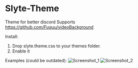 # Slyte-Theme
Theme for better discord
Supports https://github.com/Fuguu/videoBackground

Install:
1. Drop slyte.theme.css to your themes folder.
2. Enable it

Examples (could be outdated):
![Screenshot_1](https://user-images.githubusercontent.com/53704889/115374160-3db04400-a1d5-11eb-91a3-de517cd8f75d.png)
![Screenshot_2](https://user-images.githubusercontent.com/53704889/115374294-5caed600-a1d5-11eb-98fb-429771007eee.png)
